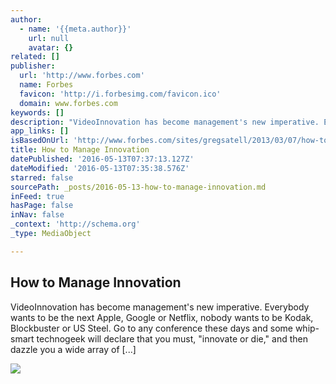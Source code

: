 ```yaml
---
author:
  - name: '{{meta.author}}'
    url: null
    avatar: {}
related: []
publisher:
  url: 'http://www.forbes.com'
  name: Forbes
  favicon: 'http://i.forbesimg.com/favicon.ico'
  domain: www.forbes.com
keywords: []
description: "VideoInnovation has become management's new imperative. Everybody wants to be the next Apple, Google or Netflix, nobody wants to be Kodak, Blockbuster or US Steel. Go to any conference these days and some whip-smart technogeek will declare that you must, \"innovate or die,\" and then dazzle you a wide array of [...]"
app_links: []
isBasedOnUrl: 'http://www.forbes.com/sites/gregsatell/2013/03/07/how-to-manage-innovation-2/#d5a953d33d9b'
title: How to Manage Innovation
datePublished: '2016-05-13T07:37:13.127Z'
dateModified: '2016-05-13T07:35:38.576Z'
starred: false
sourcePath: _posts/2016-05-13-how-to-manage-innovation.md
inFeed: true
hasPage: false
inNav: false
_context: 'http://schema.org'
_type: MediaObject

---
```

<article style=""><h1>How to Manage Innovation</h1><p>VideoInnovation has become management's new imperative. Everybody wants to be the next Apple, Google or Netflix, nobody wants to be Kodak, Blockbuster or US Steel. Go to any conference these days and some whip-smart technogeek will declare that you must, "innovate or die," and then dazzle you a wide array of [...]</p><img src="http://blogs-images.forbes.com/thumbnails/blog_2535/pt_2535_1012_o.jpg?t=1363514643" /></article>